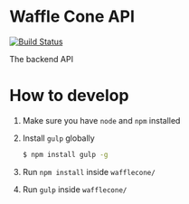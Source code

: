 # Waffle Cone API
[![Build Status](https://travis-ci.org/FroYoInc/wafflecone.svg?branch=develop)](https://travis-ci.org/FroYoInc/wafflecone)

The backend API

# How to develop
1. Make sure you have `node` and `npm` installed
2. Install `gulp` globally

   ```sh
   $ npm install gulp -g
   ```
3. Run `npm install` inside `wafflecone/`
4. Run `gulp` inside `wafflecone/`
